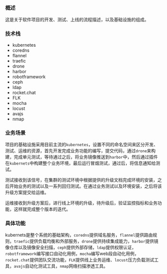 ### 概述

这是关于软件项目的开发、测试、上线的流程描述，以及基础设施的组成。

### 技术栈

* kubernetes
* coredns
* flannel
* traefic
* drone
* harbor
* robotframework
* ceph
* ldap
* rocket.chat
* FLK
* mocha
* locust
* avajs
* nmap

### 业务场景

项目的基础设施采用目前主流的`kubernetes`，设置不同的命名空间来区分开发、测试、运维的资源，首先开发完成业务功能的编写，提交代码，通过`drone`来构建，完成单元测试，等待通过之后，将业务镜像推送到`harbor`中，然后通过插件在`kubernets`中构建整个业务环境，最后运行冒烟测试，通过后，将信息通知给测试。

测试接收到该信号，在集群的测试环境中根据提供的升级文档完成环境的安装，之后开始业务的测试以及一系列回归测试。在通过业务测试以及环境安装，之后将该升级方案提交给运维。

运维接收到升级方案后，进行线上环境的升级，待升级后，验证监控指标和业务功能，这样就完成整个版本的迭代。

### 具体功能

kubernets是整个系统的基础架构，`coredns`提供域名服务，`flannel`提供路由规则，`traefic`提供负载均衡和外部服务，`drone`提供持续集成能力，`harbor`提供镜像仓库以及镜像安全扫描，`ceph`提供外部存储，`ldap`提供权限认证，`robotframework`编写接口自动化用例，`mocha`编写web段自动化用例，`rocket.chat`提供团队交流功能，`FLK`提供线上业务运维、`locust`压力负载测试工具，`avajs`自动化测试工具，`nmap`网络扫描渗透工具。